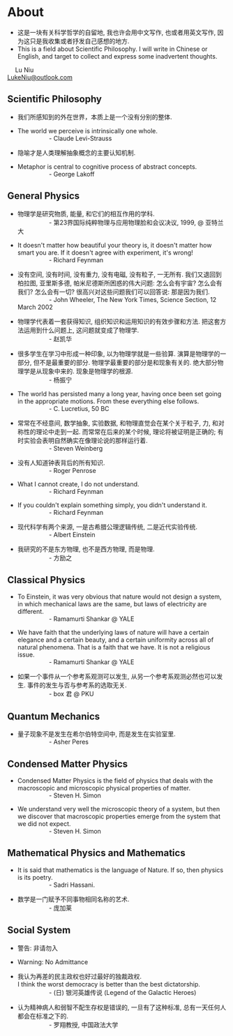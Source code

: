 # About

* 这是一块有关科学哲学的自留地, 我也许会用中文写作, 也或者用英文写作, 因为这只是我收集或者抒发自己感想的地方.  
* This is a field about Scientific Philosophy. I will write in Chinese or English, and target to collect and express some inadvertent thoughts.  

&emsp; Lu Niu  
LukeNiu@outlook.com

## Scientific Philosophy

* 我们所感知到的外在世界，本质上是一个没有分别的整体.  
* The world we perceive is intrinsically one whole.  
    &emsp; &emsp; &emsp; &emsp; - Claude Levi-Strauss

* 隐喻才是人类理解抽象概念的主要认知机制.  
* Metaphor is central to cognitive process of abstract concepts.  
    &emsp; &emsp; &emsp; &emsp; - George Lakoff

## General Physics

* 物理学是研究物质, 能量, 和它们的相互作用的学科.  
    &emsp; &emsp; &emsp; &emsp; - 第23界国际纯粹物理与应用物理脸和会议决议, 1999, @ 亚特兰大

* It doesn't matter how beautiful your theory is, it doesn't matter how smart you are. If it doesn't agree with experiment, it's wrong!  
    &emsp; &emsp; &emsp; &emsp; - Richard Feynman

* 没有空间, 没有时间, 没有重力, 没有电磁, 没有粒子, 一无所有. 我们又退回到柏拉图, 亚里斯多德, 帕米尼德斯所困惑的伟大问题: 怎么会有宇宙? 怎么会有我们? 怎么会有一切? 很高兴对这些问题我们可以回答说: 那是因为我们.  
    &emsp; &emsp; &emsp; &emsp; - John Wheeler, The New York Times, Science Section, 12 March 2002

* 物理学代表着一套获得知识, 组织知识和运用知识的有效步骤和方法. 把这套方法运用到什么问题上, 这问题就变成了物理学.  
    &emsp; &emsp; &emsp; &emsp; - 赵凯华

* 很多学生在学习中形成一种印象, 以为物理学就是一些验算. 演算是物理学的一部分, 但不是最重要的部分. 物理学最重要的部分是和现象有关的. 绝大部分物理学是从现象中来的. 现象是物理学的根源.  
    &emsp; &emsp; &emsp; &emsp; - 杨振宁

* The world has persisted many a long year, having once been set going in the appropriate motions. From these everything else follows.  
    &emsp; &emsp; &emsp; &emsp; - C. Lucretius, 50 BC

* 常常在不经意间, 数学抽象, 实验数据, 和物理直觉会在某个关于粒子, 力, 和对称性的理论中走到一起. 而常常在后来的某个时候, 理论将被证明是正确的; 有时实验会表明自然确实在像理论说的那样运行着.  
    &emsp; &emsp; &emsp; &emsp; - Steven Weinberg

* 没有人知道钟表背后的所有知识.  
    &emsp; &emsp; &emsp; &emsp; - Roger Penrose

* What I cannot create, I do not understand.  
    &emsp; &emsp; &emsp; &emsp; - Richard Feynman

* If you couldn't explain something simply, you didn't understand it.  
    &emsp; &emsp; &emsp; &emsp; - Richard Feynman

* 现代科学有两个来源, 一是古希腊公理逻辑传统, 二是近代实验传统.  
    &emsp; &emsp; &emsp; &emsp; - Albert Einstein

* 我研究的不是东方物理, 也不是西方物理, 而是物理.  
    &emsp; &emsp; &emsp; &emsp; - 方励之

## Classical Physics

* To Einstein, it was very obvious that nature would not design a system, in which mechanical laws are the same, but laws of electricity are different.  
    &emsp; &emsp; &emsp; &emsp; - Ramamurti Shankar @ YALE

* We have faith that the underlying laws of nature will have a certain elegance and a certain beauty, and a certain uniformity across all of natural phenomena. That is a faith that we have. It is not a religious issue.  
    &emsp; &emsp; &emsp; &emsp; - Ramamurti Shankar @ YALE

* 如果一个事件从一个参考系观测可以发生, 从另一个参考系观测必然也可以发生. 事件的发生与否与参考系的选取无关.  
    &emsp; &emsp; &emsp; &emsp; - box 君 @ PKU

## Quantum Mechanics

* 量子现象不是发生在希尔伯特空间中, 而是发生在实验室里.  
    &emsp; &emsp; &emsp; &emsp; - Asher Peres

## Condensed Matter Physics

* Condensed Matter Physics is the field of physics that deals with the macroscopic and microscopic physical properties of matter.  
    &emsp; &emsp; &emsp; &emsp; - Steven H. Simon

* We understand very well the microscopic theory of a system, but then we discover that macroscopic properties emerge from the system that we did not expect.  
    &emsp; &emsp; &emsp; &emsp; - Steven H. Simon

## Mathematical Physics and Mathematics

* It is said that mathematics is the language of Nature. If so, then physics is its poetry.  
    &emsp; &emsp; &emsp; &emsp; - Sadri Hassani.

* 数学是一门赋予不同事物相同名称的艺术.  
    &emsp; &emsp; &emsp; &emsp; - 庞加莱  

## Social System

* 警告: 非请勿入  
* Warning: No Admittance  

* 我认为再差的民主政权也好过最好的独裁政权.  
    I think the worst democracy is better than the best dictatorship.  
    &emsp; &emsp; &emsp; &emsp; - (日) 银河英雄传说 (Legend of the Galactic Heroes)  

* 认为精神病人和弱智不配生存权是错误的, 一旦有了这种标准, 总有一天任何人都会在标准之下的.  
    &emsp; &emsp; &emsp; &emsp; - 罗翔教授, 中国政法大学  
